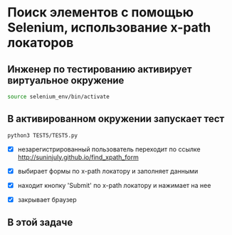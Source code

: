 # Поиск элементов с помощью Selenium, использование x-path локаторов

## Инженер по тестированию активирует виртуальное окружение
```sh
source selenium_env/bin/activate
```
## В активированном окружении запускает тест
```sh
python3 TEST5/TEST5.py
```

- [x] незарегистрированный пользователь переходит по ссылке http://suninjuly.github.io/find_xpath_form
- [x] выбирает формы по x-path локатору и заполняет данными
- [x] находит кнопку 'Submit' по x-path локатору и нажимает на нее
- [x] закрывает браузер


## В этой задаче
